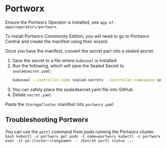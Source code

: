 # Portworx
Ensure the Portworx Operator is installed, see `app-of-apps/operators/portworx.`

To install Portworx Community Edition, you will need to go to Portworx Central and create the manifest using their wizard.

Once you have the manifest, convert the secret part into a sealed secret:
1. Save the secret to a file where `kubeseal` is installed
2. Run the following, which will save the Sealed Secret to `sealedsecret.yaml`:
    ```bash
    kubeseal --controller-name sealed-secrets --controller-namespace sealed-secrets kubeseal -f secret.yaml -w sealedsecret.yaml
    ```
3. You can safely place the sealedsecret.yaml file into GitHub.
4. Delete `secret.yaml`

Paste the `StorageCluster` manifest into `portworx.yaml`

## Troubleshooting Portworx
You can use the `pxctl` command from pods running the Portworx cluster.
    ```bash
    kubectl -n portworx get pods -l name=portworx
    kubectl -n portworx exec -it px-cluster-<longname> -- /bin/sh
    pxctl status
    ...
    ```
